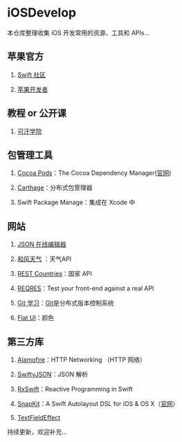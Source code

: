 # iOSDevelop
本仓库整理收集 iOS 开发常用的资源、工具和 APIs...

## 苹果官方
1. [Swift 社区](https://swift.org)

2. [苹果开发者](https://developer.apple.com/develop/)

## 教程 or 公开课
1. [可汗学院](https://www.khanacademy.org)

## 包管理工具
1. [Cocoa Pods](https://github.com/CocoaPods/CocoaPods)：The Cocoa Dependency Manager([官网](https://cocoapods.org/))

2. [Carthage](https://github.com/Carthage/Carthage)：分布式包管理器

3. Swift Package Manage：集成在 Xcode 中

## 网站
1. [JSON 在线编辑器](https://jsoneditoronline.org)

2. [和风天气](https://dev.heweather.com) ：天气API

3. [REST Countries](https://restcountries.eu)：国家 API

4. [REQRES](https://reqres.in)：Test your front-end against a real API

5. [Git 学习](https://learngitbranching.js.org/?locale=zh_CN)：[Git](https://git-scm.com)是分布式版本控制系统

6. [Flat UI](https://flatuicolors.com)：颜色

## 第三方库
1. [Alamofire](https://github.com/Alamofire/Alamofire)：HTTP Networking （HTTP 网络）

2. [SwiftyJSON](https://github.com/SwiftyJSON/SwiftyJSON)：JSON 解析 

3. [RxSwift](https://github.com/ReactiveX/RxSwift)：Reactive Programming in Swift

4. [SnapKit](https://github.com/SnapKit/SnapKit)：A Swift Autolayout DSL for iOS & OS X（[官网](http://snapkit.io)）

5. [TextFieldEffect](https://github.com/raulriera/TextFieldEffects)

持续更新，欢迎补充...

